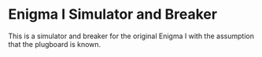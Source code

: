 # Enigma I Simulator and Breaker

This is a simulator and breaker for the original Enigma I with the assumption that the plugboard is known.
